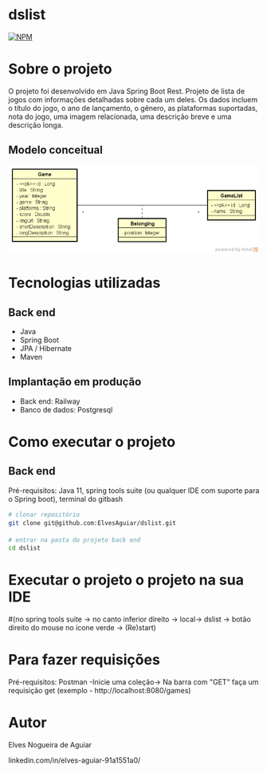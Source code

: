 # dslist
[![NPM](https://img.shields.io/npm/l/react)](https://github.com/ElvesAguiar/dslist/blob/main/LICENSE) 

# Sobre o projeto

O projeto foi desenvolvido em Java Spring Boot Rest. Projeto de lista de jogos com informações detalhadas sobre cada um deles. Os dados incluem o título do jogo, o ano de lançamento, o gênero, as plataformas suportadas, nota do jogo, uma imagem relacionada, uma descrição breve e uma descrição longa.


## Modelo conceitual
![Modelo Conceitual](https://raw.githubusercontent.com/devsuperior/java-spring-dslist/main/resources/dslist-model.png)

# Tecnologias utilizadas
## Back end
- Java
- Spring Boot
- JPA / Hibernate
- Maven

## Implantação em produção
- Back end: Railway
- Banco de dados: Postgresql

# Como executar o projeto

## Back end
Pré-requisitos: Java 11, 
spring tools suite (ou qualquer IDE com suporte para o Spring boot), 
terminal do gitbash

```bash
# clonar repositório
git clone git@github.com:ElvesAguiar/dslist.git

# entrar na pasta do projeto back end
cd dslist
```
# Executar o projeto o projeto na sua IDE
#(no spring tools suite -> no canto inferior direito -> local-> dslist -> botão direito do mouse no ícone verde -> (Re)start) 

# Para fazer requisições
Pré-requisitos: Postman
-Inicie uma coleção-> Na barra com "GET" faça um requisição get (exemplo - http://localhost:8080/games)


# Autor

Elves Nogueira de Aguiar

linkedin.com/in/elves-aguiar-91a1551a0/
